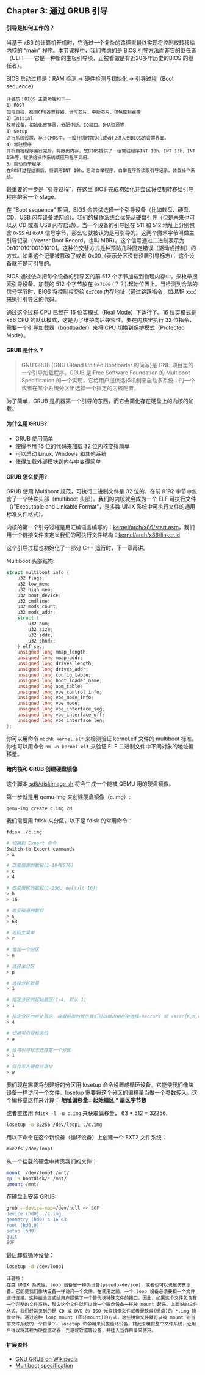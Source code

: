 ## Chapter 3: 通过 GRUB 引导

#### 引导是如何工作的？

当基于 x86 的计算机开机时，它通过一个复杂的路径来最终实现将控制权转移给内核的 “main” 程序。本节课程中，我们考虑的是 BIOS 引导方法而非它的继任者（UEFI——它是一种新的主板引导项，正被看做是有近20多年历史的BIOS 的继任者）。

BIOS 启动过程是：RAM 检测 -> 硬件检测与初始化 -> 引导过程（Boot sequence）

```
译者按：BIOS 主要功能如下——
1）POST
加电自检，检测CPU各寄存器、计时芯片、中断芯片、DMA控制器等
2）Initial
枚举设备，初始化寄存器，分配中断、IO端口、DMA资源等
3）Setup
进行系统设置，存于CMOS中。一般开机时按Del或者F2进入到BIOS的设置界面。
4）常驻程序
开机自检程序运行完后，将撤出内存，故BIOS提供了一组常驻程序INT 10h、INT 13h、INT 15h等，提供给操作系统或应用程序调用。
5）启动自举程序
在POST过程结束后，将调用INT 19h，启动自举程序，自举程序将读取引导记录，装载操作系统。
```
最重要的一步是 “引导过程”，在这里 BIOS 完成初始化并尝试将控制转移给引导程序的另一个 stage。

在 “Boot sequence” 期间，BIOS 会尝试选择一个引导设备（比如软盘、硬盘、CD、USB 闪存设备或网络）。我们的操作系统会优先从硬盘引导（但是未来也可以从 CD 或者 USB 闪存启动）。当一个设备的引导区在 511 和 512 地址上分别包含 `0x55` 和 `0xAA` 信号字节，那么它就被认为是可引导的。这两个魔术字节叫做主引导记录（Master Boot Record，也叫 MBR）。这个信号通过二进制表示为 0b1010101001010101。这种位交替方式是种预防几种固定错误（驱动或控制）的方式。如果这个记录被篡改了或者 0x00（表示分区没有设置引导标志），这个设备就不是可引导的。

BIOS 通过依次把每个设备的引导区的前 512 个字节加载到物理内存中，来枚举搜索引导设备。加载的 512 个字节放在 `0x7C00` (？？) 起始位置上。当检测到合法的信号字节时，BIOS 将控制权交给 `0x7C00` 内存地址（通过跳跃指令，如JMP xxx）来执行引导区的代码。

通过这个过程 CPU 已经在 16 位实模式（Real Mode）下运行了。16 位实模式是 x86 CPU 的默认模式，这是为了维护向后兼容性。要在内核里执行 32 位指令，需要一个引导加载器（bootloader）来将 CPU 切换到保护模式（Protected Mode）。

#### GRUB 是什么？

> GNU GRUB (GNU GRand Unified Bootloader 的简写)是 GNU 项目里的一个引导加载程序。GRUB 是 Free Software Foundation 的 Multiboot Specification 的一个实现，它给用户提供选择机制来启动多系统中的一个 或者在某个系统分区里选择一个指定的内核配置。

为了简单，GRUB 是机器第一个引导的东西，而它会简化存在硬盘上的内核的加载。

#### 为什么用 GRUB?

* GRUB 使用简单
* 使得不用 16 位的代码来加载 32 位内核变得简单
* 可以启动 Linux, Windows 和其他系统
* 使得加载外部模块到内存中变得简单

#### GRUB 怎么使用?

GRUB 使用 Multiboot 规范，可执行二进制文件是 32 位的，在前 8192 字节中包含了一个特殊头部（multiboot 头部）。我们的内核就会成为一个 ELF 可执行文件（("Executable and Linkable Format"，是多数 UNIX 系统中可执行文件的通用标准文件格式）。

内核的第一个引导过程是用汇编语言编写的：[kernel/arch/x86/start.asm](https://github.com/ningskyer/How-to-Make-a-Computer-Operating-System/blob/master/src/kernel/arch/x86/start.asm)，我们用一个链接文件来定义我们的可执行文件结构：[kernel/arch/x86/linker.ld](https://github.com/ningskyer/How-to-Make-a-Computer-Operating-System/blob/master/src/kernel/arch/x86/linker.ld)

这个引导过程也初始化了一部分 C++ 运行时，下一章再讲。

Multiboot 头部结构:

```cpp
struct multiboot_info {
	u32 flags;
	u32 low_mem;
	u32 high_mem;
	u32 boot_device;
	u32 cmdline;
	u32 mods_count;
	u32 mods_addr;
	struct {
		u32 num;
		u32 size;
		u32 addr;
		u32 shndx;
	} elf_sec;
	unsigned long mmap_length;
	unsigned long mmap_addr;
	unsigned long drives_length;
	unsigned long drives_addr;
	unsigned long config_table;
	unsigned long boot_loader_name;
	unsigned long apm_table;
	unsigned long vbe_control_info;
	unsigned long vbe_mode_info;
	unsigned long vbe_mode;
	unsigned long vbe_interface_seg;
	unsigned long vbe_interface_off;
	unsigned long vbe_interface_len;
};
```

你可以用命令 ```mbchk kernel.elf``` 来检测验证 kernel.elf 文件的 multiboot 标准。你也可以用命令 ```nm -n kernel.elf``` 来验证 ELF 二进制文件中不同对象的地址偏移量。

#### 给内核和 GRUB 创建硬盘镜像

这个脚本 [sdk/diskimage.sh](https://github.com/ningskyer/How-to-Make-a-Computer-Operating-System/blob/master/src/sdk/diskimage.sh) 将会生成一个能被 QEMU 用的硬盘镜像。

第一步就是用 qemu-img 来创建硬盘镜像（c.img）:

```
qemu-img create c.img 2M
```

我们需要用 fdisk 来分区，以下是 fdisk 的常用命令：

```bash
fdisk ./c.img

# 切换到 Expert 命令
Switch to Expert commands
> x

# 改变扇面的数目(1-1048576)
> c
> 4

# 改变扇区的数目(1-256, default 16):
> h
> 16

# 改变磁道的数目
> s
> 63

# 返回主菜单
> r

# 增加一个分区
> n

# 选择主分区
> p

# 选择分区数量
> 1

# 指定分区的起始扇区(1-4, 默认 1)
> 1

# 指定分区的终止扇区，根据前面的提示我们可以做出相应的选择+sectors 或 +size{K,M,G}(1-4,默认 4)
> 4

# 切换可引导标志位
> a

# 给可引导标志选择第一个分区
> 1

# 保存写入硬盘并退出
> w
```

我们现在需要将创建好的分区用 losetup 命令设置成循环设备。它能使我们像块设备一样访问一个文件。losetup 需要将这个分区的偏移量当做一个参数传入。这个偏移量这样来计算： **地址偏移量= 起始扇区 * 扇区字节数**

或者直接用 ```fdisk -l -u c.img``` 来获取偏移量， 63 * 512 = 32256.

```bash
losetup -o 32256 /dev/loop1 ./c.img
```

用以下命令在这个新设备（循环设备）上创建一个 EXT2 文件系统：

```bash
mke2fs /dev/loop1
```

从一个挂载的硬盘中拷贝我们的文件：

```bash
mount  /dev/loop1 /mnt/
cp -R bootdisk/* /mnt/
umount /mnt/
```

在硬盘上安装 GRUB:

```bash
grub --device-map=/dev/null << EOF
device (hd0) ./c.img
geometry (hd0) 4 16 63
root (hd0,0)
setup (hd0)
quit
EOF
```

最后卸载循环设备：

```bash
losetup -d /dev/loop1
```

```
译者按：
在类 UNIX 系统里，loop 设备是一种伪设备(pseudo-device)，或者也可以说是仿真设备。它能使我们像块设备一样访问一个文件。在使用之前，一个 loop 设备必须要和一个文件进行连接。这种结合方式给用户提供了一个替代块特殊文件的接口。因此，如果这个文件包含有一个完整的文件系统，那么这个文件就可以像一个磁盘设备一样被 mount 起来。上面说的文件格式，我们经常见到的是 CD 或 DVD 的 ISO 光盘镜像文件或者是软盘(硬盘)的 *.img 镜像文件。通过这种 loop mount (回环mount)的方式，这些镜像文件就可以被 mount 到当前文件系统的一个目录下。losetup 命令用来设置循环设备，籍此来模拟整个文件系统，让用户得以将其视为硬盘驱动器，光驱或软驱等设备，并挂入当作目录来使用。

```

#### 扩展资料

* [GNU GRUB on Wikipedia](http://en.wikipedia.org/wiki/GNU_GRUB)
* [Multiboot specification](https://www.gnu.org/software/grub/manual/multiboot/multiboot.html)
